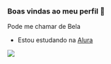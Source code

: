 ### Boas vindas ao meu perfil 🦋

Pode me chamar de Bela
- Estou estudando na [Alura](https://www.alura.com.br)


![](https://media1.tenor.com/m/PS6medrGxqwAAAAd/cat-kiss.gif)
